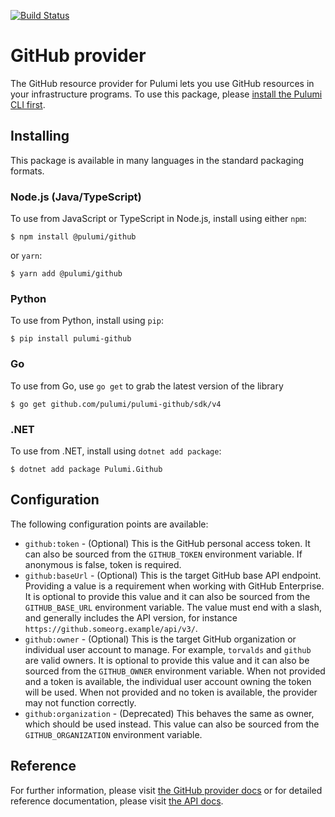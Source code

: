 [![Build Status](https://travis-ci.com/pulumi/pulumi-github.svg?token=eHg7Zp5zdDDJfTjY8ejq&branch=master)](https://travis-ci.com/pulumi/pulumi-github)

# GitHub provider

The GitHub resource provider for Pulumi lets you use GitHub resources in your infrastructure 
programs. To use this package, please [install the Pulumi CLI first](https://pulumi.io/reference/cli/).

## Installing

This package is available in many languages in the standard packaging formats.

### Node.js (Java/TypeScript)

To use from JavaScript or TypeScript in Node.js, install using either `npm`:

    $ npm install @pulumi/github

or `yarn`:

    $ yarn add @pulumi/github

### Python

To use from Python, install using `pip`:

    $ pip install pulumi-github

### Go

To use from Go, use `go get` to grab the latest version of the library

    $ go get github.com/pulumi/pulumi-github/sdk/v4

### .NET

To use from .NET, install using `dotnet add package`:

    $ dotnet add package Pulumi.Github

## Configuration

The following configuration points are available:

- `github:token` - (Optional) This is the GitHub personal access token. It can also be sourced from the `GITHUB_TOKEN`
  environment variable. If anonymous is false, token is required.
- `github:baseUrl` - (Optional) This is the target GitHub base API endpoint. Providing a value is a requirement when
  working with GitHub Enterprise. It is optional to provide this value and it can also be sourced from the `GITHUB_BASE_URL`
  environment variable. The value must end with a slash, and generally includes the API version, for instance
  `https://github.someorg.example/api/v3/`.
- `github:owner` - (Optional) This is the target GitHub organization or individual user account to manage. For example, 
  `torvalds` and `github` are valid owners. It is optional to provide this value and it can also be sourced from the 
  `GITHUB_OWNER` environment variable. When not provided and a token is available, the individual user account owning 
  the token will be used. When not provided and no token is available, the provider may not function correctly.
- `github:organization` - (Deprecated) This behaves the same as owner, which should be used instead. This value can also 
  be sourced from the `GITHUB_ORGANIZATION` environment variable.

## Reference

For further information, please visit [the GitHub provider docs](https://www.pulumi.com/docs/intro/cloud-providers/github)
or for detailed reference documentation, please visit [the API docs](https://www.pulumi.com/docs/reference/pkg/github).
